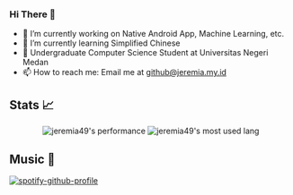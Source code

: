 ### Hi There 👋
- 🔭 I’m currently working on Native Android App, Machine Learning, etc.
- 🌱 I’m currently learning Simplified Chinese
- 📓 Undergraduate Computer Science Student at Universitas Negeri Medan
- 📫 How to reach me: Email me at github@jeremia.my.id
<!-- - ⚡ Fun fact: Tryin to join Bangkit Program this year... -->

## Stats 📈 
<p align="center">
  <img src="https://github-readme-stats.anuraghazra1.vercel.app/api?username=jeremia49&show_icons=true&include_all_commits=true&theme=radical&count_private=true&include_all_commits=true" alt="jeremia49's performance">
  <img src="https://github-readme-stats.anuraghazra1.vercel.app/api/top-langs/?username=jeremia49&theme=radical&count_private=true" alt="jeremia49's most used lang">
</p>

## Music 🎸 
[![spotify-github-profile](https://spotify-github-profile.kittinanx.com/api/view?uid=jeremia-manurung&cover_image=true&theme=default&show_offline=true&background_color=121212&interchange=false&bar_color_cover=true)](https://spotify-github-profile.kittinanx.com/api/view?uid=jeremia-manurung&redirect=true)

<!--
**jeremia49/jeremia49** is a ✨ _special_ ✨ repository because its `README.md` (this file) appears on your GitHub profile.

Here are some ideas to get you started:

- 🔭 I’m currently working on ...
- 🌱 I’m currently learning ...
- 👯 I’m looking to collaborate on ...
- 🤔 I’m looking for help with ...
- 💬 Ask me about ...
- 📫 How to reach me: ...
- 😄 Pronouns: ...
- ⚡ Fun fact: ...
-->
